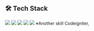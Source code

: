 ## 🛠️ Tech Stack
<img src="https://skillicons.dev/icons?i=html,css,js,jquery,typescript,react,vue,php,ruby,vite" />
<img src="https://skillicons.dev/icons?i=laravel,rails,next,nuxt" />
<img src="https://skillicons.dev/icons?i=firebase,aws,heroku,docker"/>
<img src="https://skillicons.dev/icons?i=sqlite,mysql,postgres" />
<img src="https://skillicons.dev/icons?i=github,gitlab,vim,neovim,vscode,discord" />
※Another skill Codeigniter,

